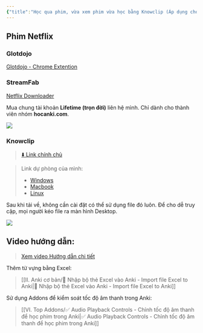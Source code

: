```yaml
---
{"title":"Học qua phim, vừa xem phim vừa học bằng Knowclip (Áp dụng cho cả Youtube và Netflix,…)","member":"VIP","author":null,"language":null,"dg-publish":true,"dg-hide":true,"tags":["knowclip","youtube","netflix","phim","software","StreamFab"],"permalink":"/iii-anki-nang-cao/hoc-qua-phim-vua-xem-phim-vua-hoc-bang-knowclip-ap-dung-cho-ca-youtube-va-netflix/","hide":true,"dgPassFrontmatter":true}
---
```


## Phim Netflix

### Glotdojo

[Glotdojo - Chrome Extention](https://chrome.google.com/webstore/detail/glotdojo-learn-languages/dbnjpielondlkmdjbembloegkaabfakc?hl=vi)

### StreamFab

[Netflix Downloader](https://streamfab.tv/netflix-downloader.htm)

Mua chung tài khoản **Lifetime (trọn đời)** liên hệ mình. Chỉ dành cho thành viên nhóm **hocanki.com**.

![](https://i.imgur.com/5vCXRCb.png)


### Knowclip

> [⬇️ Link chính chủ](https://www.knowclip.com/)

> Link dự phòng của mình:
> - [Windows](https://1drv.ms/u/s!AnGRjCvbms2VicY5K3MG4NzZkg-RQw?e=7Dz9lC)
> - [Macbook](https://1drv.ms/u/s!AnGRjCvbms2VicY_CeoGivx_d0NVRA?e=DjDDor)
> - [Linux](https://1drv.ms/u/s!AnGRjCvbms2VicZA0_S38aeV2Tv5gw?e=jffXTs)

Sau khi tải về, không cần cài đặt có thể sử dụng file đó luôn.
Để cho dễ truy cập, mọi người kéo file ra màn hình Desktop.

![](https://i.imgur.com/L1Y8W4r.gif)

## Video hướng dẫn:

> [Xem video Hướng dẫn chi tiết]()

Thêm từ vựng bằng Excel:

> [[II. Anki cơ bản/👑 Nhập bộ thẻ Excel vào Anki - Import file Excel to Anki\|👑 Nhập bộ thẻ Excel vào Anki - Import file Excel to Anki]]

Sử dụng Addons để kiểm soát tốc độ âm thanh trong Anki:

> [[VI. Top Addons/✅ Audio Playback Controls - Chỉnh tốc độ âm thanh để học phim trong Anki\|✅ Audio Playback Controls - Chỉnh tốc độ âm thanh để học phim trong Anki]]